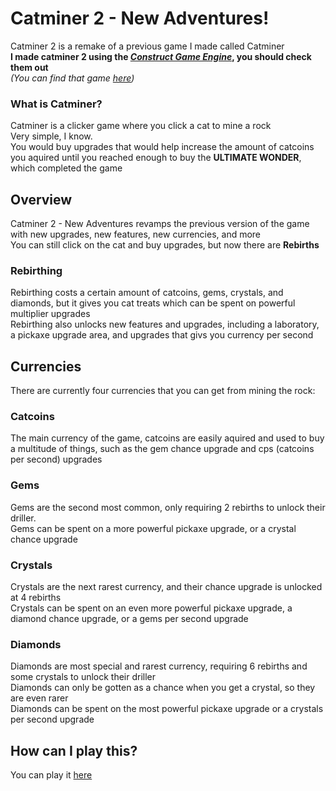 # Catminer 2 - New Adventures!
Catminer 2 is a remake of a previous game I made called Catminer
<br>
**I made catminer 2 using the [_Construct Game Engine_](construct.net), you should check them out**
<br>
_(You can find that game [here](tinyurl.com/catminer))_
### What is Catminer?
  Catminer is a clicker game where you click a cat to mine a rock
  <br>
  Very simple, I know.
  <br>
  You would buy upgrades that would help increase the amount of catcoins you aquired until you reached enough to buy the **ULTIMATE WONDER**, which completed the game
<br>
## Overview
  Catminer 2 - New Adventures revamps the previous version of the game with new upgrades, new features, new currencies, and more
  <br>
  You can still click on the cat and buy upgrades, but now there are **Rebirths**
  <br>
  ### Rebirthing
  Rebirthing costs a certain amount of catcoins, gems, crystals, and diamonds, but it gives you cat treats which can be spent on powerful multiplier upgrades
  <br>
  Rebirthing also unlocks new features and upgrades, including a laboratory, a pickaxe upgrade area, and upgrades that givs you currency per second
  ## Currencies
  There are currently four currencies that you can get from mining the rock:
  ### Catcoins
  The main currency of the game, catcoins are easily aquired and used to buy a multitude of things, such as the gem chance upgrade and cps (catcoins per second) upgrades
  ### Gems
  Gems are the second most common, only requiring 2 rebirths to unlock their driller.
  <br>
  Gems can be spent on a more powerful pickaxe upgrade, or a crystal chance upgrade
  ### Crystals
  Crystals are the next rarest currency, and their chance upgrade is unlocked at 4 rebirths
  <br>
  Crystals can be spent on an even more powerful pickaxe upgrade, a diamond chance upgrade, or a gems per second upgrade
  ### Diamonds
  Diamonds are most special and rarest currency, requiring 6 rebirths and some crystals to unlock their driller
  <br>
  Diamonds can only be gotten as a chance when you get a crystal, so they are even rarer
  <br>
  Diamonds can be spent on the most powerful pickaxe upgrade or a crystals per second upgrade
## How can I play this?
You can play it [here](lordzintick.github.io/catminer)
